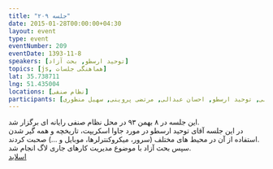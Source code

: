 ```yaml
---
title: "جلسه ۲۰۹"
date: 2015-01-28T00:00:00+04:30
layout: event
type: event
eventNumber: 209
eventDate: 1393-11-8
speakers: [توحید ارسطو, بحث آزاد]
topics: [js, هماهنگی جلسات]
lat: 35.738711
lng: 51.435004
locations: [نظام صنفی]
participants: [محمد افاضاتی, علی فارمد, محمدرضا خلیلی, سید مجید عظیمی, حمیدرضا سلیمانی, رضا سامعی, سعید علیجانی, دانیال بهزادی, مهدی حمیدی, مهدی خوشنودی, محمد رضا حقیری, شاهین آق‌اولی, رضا شالباف زاده, بهداد عابدی, سعید عمیدی, میلاد خواجوی, نیما یزدان‌مهر, سید حمید مهدوی, علی رستمی, محمدرضا کمالی‌فرد, احمد پیران, مهدی طحانیان, عرفان بشارت, علی حفاظتی, رامین فیاض‌زاده, رضا زمانی, سید علیرضا حسینی, توحید ارسطو, احسان عبدالی, مرتضی پروینی, سهیل منظوری]
---
```

این جلسه در ۸ بهمن ۹۳ در محل نظام صنفی رایانه ای برگزار شد.  
در این جلسه آقای توحید ارسطو در مورد جاوا اسکریپت، تاریخچه‌ و همه گیر شدن استفاده از آن در محیط های مختلف (سرور، میکروکنترلرها، موبایل و ...) صحبت کردند.  
سپس بحث آزاد با موضوع مدیریت کارهای جاری لاگ انجام شد.  
[اسلاید](/events/presentations/209/javascript.pdf)